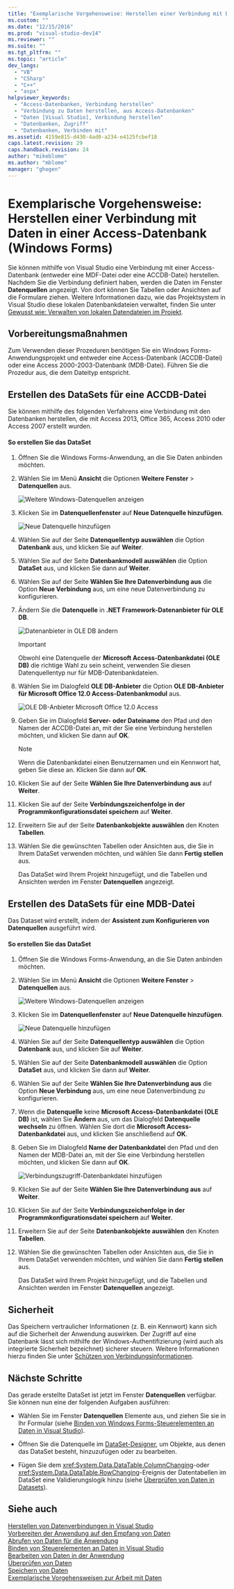 ```yaml
---
title: "Exemplarische Vorgehensweise: Herstellen einer Verbindung mit Daten in einer Access-Datenbank (Windows Forms) | Microsoft Docs"
ms.custom: ""
ms.date: "12/15/2016"
ms.prod: "visual-studio-dev14"
ms.reviewer: ""
ms.suite: ""
ms.tgt_pltfrm: ""
ms.topic: "article"
dev_langs: 
  - "VB"
  - "CSharp"
  - "C++"
  - "aspx"
helpviewer_keywords: 
  - "Access-Datenbanken, Verbindung herstellen"
  - "Verbindung zu Daten herstellen, aus Access-Datenbanken"
  - "Daten [Visual Studio], Verbindung herstellen"
  - "Datenbanken, Zugriff"
  - "Datenbanken, Verbinden mit"
ms.assetid: 4159e815-d430-4ad0-a234-e4125fcbef18
caps.latest.revision: 29
caps.handback.revision: 24
author: "mikeblome"
ms.author: "mblome"
manager: "ghogen"
---
```

# Exemplarische Vorgehensweise: Herstellen einer Verbindung mit Daten in einer Access-Datenbank (Windows Forms)
Sie können mithilfe von Visual Studio eine Verbindung mit einer Access\-Datenbank \(entweder eine MDF\-Datei oder eine ACCDB\-Datei\) herstellen.  Nachdem Sie die Verbindung definiert haben, werden die Daten im Fenster **Datenquellen** angezeigt.  Von dort können Sie Tabellen oder Ansichten auf die Formulare ziehen.  Weitere Informationen dazu, wie das Projektsystem in Visual Studio diese lokalen Datenbankdateien verwaltet, finden Sie unter [Gewusst wie: Verwalten von lokalen Datendateien im Projekt](../data-tools/how-to-manage-local-data-files-in-your-project.md).  
  
## Vorbereitungsmaßnahmen  
 Zum Verwenden dieser Prozeduren benötigen Sie ein Windows Forms\-Anwendungsprojekt und entweder eine Access\-Datenbank \(ACCDB\-Datei\) oder eine Access 2000\-2003\-Datenbank \(MDB\-Datei\).  Führen Sie die Prozedur aus, die dem Dateityp entspricht.  
  
## Erstellen des DataSets für eine ACCDB\-Datei  
 Sie können mithilfe des folgenden Verfahrens eine Verbindung mit den Datenbanken herstellen, die mit Access 2013, Office 365, Access 2010 oder Access 2007 erstellt wurden.  
  
#### So erstellen Sie das DataSet  
  
1.  Öffnen Sie die Windows Forms\-Anwendung, an die Sie Daten anbinden möchten.  
  
2.  Wählen Sie im Menü **Ansicht** die Optionen **Weitere Fenster** \> **Datenquellen** aus.  
  
     ![Weitere Windows&#45;Datenquellen anzeigen](../data-tools/media/viewdatasources.png "ViewDataSources")  
  
3.  Klicken Sie im **Datenquellenfenster** auf **Neue Datenquelle hinzufügen**.  
  
     ![Neue Datenquelle hinzufügen](../data-tools/media/dataaddnewdatasource.png "dataAddNewDataSource")  
  
4.  Wählen Sie auf der Seite **Datenquellentyp auswählen** die Option **Datenbank** aus, und klicken Sie auf **Weiter**.  
  
5.  Wählen Sie auf der Seite **Datenbankmodell auswählen** die Option **DataSet** aus, und klicken Sie dann auf **Weiter**.  
  
6.  Wählen Sie auf der Seite **Wählen Sie Ihre Datenverbindung aus** die Option **Neue Verbindung** aus, um eine neue Datenverbindung zu konfigurieren.  
  
7.  Ändern Sie die **Datenquelle** in **.NET Framework\-Datenanbieter für OLE DB**.  
  
     ![Datenanbieter in OLE DB ändern](../data-tools/media/datachangedatasourceoledb.png "dataChangeDataSourceOLEDB")  
  
    > [!IMPORTANT]
    >  Obwohl eine Datenquelle der **Microsoft Access\-Datenbankdatei \(OLE DB\)** die richtige Wahl zu sein scheint, verwenden Sie diesen Datenquellentyp nur für MDB\-Datenbankdateien.  
  
8.  Wählen Sie im Dialogfeld **OLE DB\-Anbieter** die Option **OLE DB\-Anbieter für Microsoft Office 12.0 Access\-Datenbankmodul** aus.  
  
     ![OLE DB&#45;Anbieter Microsoft Office 12.0 Access](../data-tools/media/dataoledbprovideroffice12access.png "dataOLEDBProviderOffice12Access")  
  
9. Geben Sie im Dialogfeld **Server\- oder Dateiname** den Pfad und den Namen der ACCDB\-Datei an, mit der Sie eine Verbindung herstellen möchten, und klicken Sie dann auf **OK**.  
  
    > [!NOTE]
    >  Wenn die Datenbankdatei einen Benutzernamen und ein Kennwort hat, geben Sie diese an. Klicken Sie dann auf **OK**.  
  
10. Klicken Sie auf der Seite **Wählen Sie Ihre Datenverbindung aus** auf **Weiter**.  
  
11. Klicken Sie auf der Seite **Verbindungszeichenfolge in der Programmkonfigurationsdatei speichern** auf **Weiter**.  
  
12. Erweitern Sie auf der Seite **Datenbankobjekte auswählen** den Knoten **Tabellen**.  
  
13. Wählen Sie die gewünschten Tabellen oder Ansichten aus, die Sie in Ihrem DataSet verwenden möchten, und wählen Sie dann **Fertig stellen** aus.  
  
     Das DataSet wird Ihrem Projekt hinzugefügt, und die Tabellen und Ansichten werden im Fenster **Datenquellen** angezeigt.  
  
## Erstellen des DataSets für eine MDB\-Datei  
 Das Dataset wird erstellt, indem der **Assistent zum Konfigurieren von Datenquellen** ausgeführt wird.  
  
#### So erstellen Sie das DataSet  
  
1.  Öffnen Sie die Windows Forms\-Anwendung, an die Sie Daten anbinden möchten.  
  
2.  Wählen Sie im Menü **Ansicht** die Optionen **Weitere Fenster** \> **Datenquellen** aus.  
  
     ![Weitere Windows&#45;Datenquellen anzeigen](../data-tools/media/viewdatasources.png "ViewDataSources")  
  
3.  Klicken Sie im **Datenquellenfenster** auf **Neue Datenquelle hinzufügen**.  
  
     ![Neue Datenquelle hinzufügen](../data-tools/media/dataaddnewdatasource.png "dataAddNewDataSource")  
  
4.  Wählen Sie auf der Seite **Datenquellentyp auswählen** die Option **Datenbank** aus, und klicken Sie auf **Weiter**.  
  
5.  Wählen Sie auf der Seite **Datenbankmodell auswählen** die Option **DataSet** aus, und klicken Sie dann auf **Weiter**.  
  
6.  Wählen Sie auf der Seite **Wählen Sie Ihre Datenverbindung aus** die Option **Neue Verbindung** aus, um eine neue Datenverbindung zu konfigurieren.  
  
7.  Wenn die **Datenquelle** keine **Microsoft Access\-Datenbankdatei \(OLE DB\)** ist, wählen Sie **Ändern** aus, um das Dialogfeld **Datenquelle wechseln** zu öffnen. Wählen Sie dort die **Microsoft Access\-Datenbankdatei** aus, und klicken Sie anschließend auf **OK**.  
  
8.  Geben Sie im Dialogfeld **Name der Datenbankdatei** den Pfad und den Namen der MDB\-Datei an, mit der Sie eine Verbindung herstellen möchten, und klicken Sie dann auf **OK**.  
  
     ![Verbindungszugriff&#45;Datenbankdatei hinzufügen](../data-tools/media/dataaddconnectionaccessmdb.png "dataAddConnectionAccessMDB")  
  
9. Klicken Sie auf der Seite **Wählen Sie Ihre Datenverbindung aus** auf **Weiter**.  
  
10. Klicken Sie auf der Seite **Verbindungszeichenfolge in der Programmkonfigurationsdatei speichern** auf **Weiter**.  
  
11. Erweitern Sie auf der Seite **Datenbankobjekte auswählen** den Knoten **Tabellen**.  
  
12. Wählen Sie die gewünschten Tabellen oder Ansichten aus, die Sie in Ihrem DataSet verwenden möchten, und wählen Sie dann **Fertig stellen** aus.  
  
     Das DataSet wird Ihrem Projekt hinzugefügt, und die Tabellen und Ansichten werden im Fenster **Datenquellen** angezeigt.  
  
## Sicherheit  
 Das Speichern vertraulicher Informationen \(z. B. ein Kennwort\) kann sich auf die Sicherheit der Anwendung auswirken.  Der Zugriff auf eine Datenbank lässt sich mithilfe der Windows\-Authentifizierung \(wird auch als integrierte Sicherheit bezeichnet\) sicherer steuern.  Weitere Informationen hierzu finden Sie unter [Schützen von Verbindungsinformationen](../Topic/Protecting%20Connection%20Information.md).  
  
## Nächste Schritte  
 Das gerade erstellte DataSet ist jetzt im Fenster **Datenquellen** verfügbar.  Sie können nun eine der folgenden Aufgaben ausführen:  
  
-   Wählen Sie im Fenster **Datenquellen** Elemente aus, und ziehen Sie sie in Ihr Formular \(siehe [Binden von Windows Forms\-Steuerelementen an Daten in Visual Studio](../data-tools/bind-windows-forms-controls-to-data-in-visual-studio.md)\).  
  
-   Öffnen Sie die Datenquelle im [DataSet\-Designer](../data-tools/creating-and-editing-typed-datasets.md), um Objekte, aus denen das DataSet besteht, hinzuzufügen oder zu bearbeiten.  
  
-   Fügen Sie dem <xref:System.Data.DataTable.ColumnChanging>\-oder <xref:System.Data.DataTable.RowChanging>\-Ereignis der Datentabellen im DataSet eine Validierungslogik hinzu \(siehe [Überprüfen von Daten in Datasets](../data-tools/validate-data-in-datasets.md)\).  
  
## Siehe auch  
 [Herstellen von Datenverbindungen in Visual Studio](../data-tools/connecting-to-data-in-visual-studio.md)   
 [Vorbereiten der Anwendung auf den Empfang von Daten](../Topic/Preparing%20Your%20Application%20to%20Receive%20Data.md)   
 [Abrufen von Daten für die Anwendung](../data-tools/fetching-data-into-your-application.md)   
 [Binden von Steuerelementen an Daten in Visual Studio](../data-tools/bind-controls-to-data-in-visual-studio.md)   
 [Bearbeiten von Daten in der Anwendung](../data-tools/editing-data-in-your-application.md)   
 [Überprüfen von Daten](../Topic/Validating%20Data.md)   
 [Speichern von Daten](../data-tools/saving-data.md)   
 [Exemplarische Vorgehensweisen zur Arbeit mit Daten](../Topic/Data%20Walkthroughs.md)
